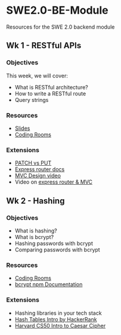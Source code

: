 # SWE2.0-BE-Module
Resources for the SWE 2.0 backend module

## Wk 1 - RESTful APIs
### Objectives
This week, we will cover:
  - What is RESTful architecture?
  - How to write a RESTful route
  - Query strings

### Resources
  - [Slides](https://github.com/baylisse/SWE2.0-BE-Module/blob/main/REST/Workshop%20-%20REST.pdf)
  - [Coding Rooms](https://app.codingrooms.com/app/course/back-end-module-us5EOs4/b/1.1-rest-lfbXjDi)

### Extensions
  - [PATCH vs PUT](https://josipmisko.com/posts/patch-vs-put-rest-api)
  - [Express router docs](http://expressjs.com/en/guide/routing.html)
  - [MVC Design video](https://www.youtube.com/watch?v=l4dyPoujRcw)
  - Video on [express router & MVC](https://www.youtube.com/watch?v=zW_tZR0Ir3Q)


## Wk 2 - Hashing
### Objectives
  - What is hashing?
  - What is bcrypt?
  - Hashing passwords with bcrypt
  - Comparing passwords with bcrypt

### Resources
  - [Coding Rooms](https://app.codingrooms.com/app/course/back-end-module-us5EOs4/b/2.1-hashing-intro-vTFjiBb)
  - [bcrypt npm Documentation](https://www.npmjs.com/package/bcrypt)

### Extensions
  - Hashing libraries in your tech stack
  - [Hash Tables Intro by HackerRank](https://www.youtube.com/watch?v=shs0KM3wKv8)
  - [Harvard CS50 Intro to Caesar Cipher](https://www.youtube.com/watch?v=36xNpbosfTY)
